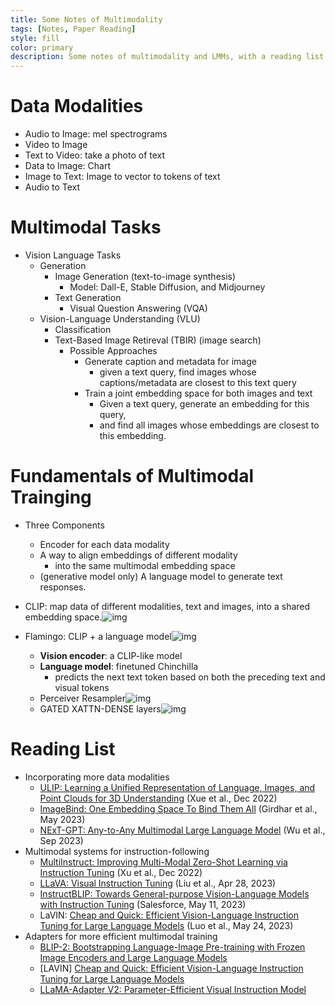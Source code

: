 ```yaml
---
title: Some Notes of Multimodality
tags: [Notes, Paper Reading]
style: fill
color: primary
description: Some notes of multimodality and LMMs, with a reading list.
---
```

# Data Modalities

- Audio to Image: mel spectrograms
- Video to Image
- Text to Video: take a photo of text
- Data to Image: Chart
- Image to Text: Image to vector to tokens of text
- Audio to Text

# Multimodal Tasks

- Vision Language Tasks
  - Generation
    - Image Generation (text-to-image synthesis)
      - Model: Dall-E, Stable Diffusion, and Midjourney
    - Text Generation
      - Visual Question Answering (VQA)
  - Vision-Language Understanding (VLU)
    - Classification
    - Text-Based Image Retireval (TBIR) (image search)
      - Possible Approaches
        - Generate caption and metadata for image
          - given a text query, find images whose captions/metadata are closest to this text query
        - Train a joint embedding space for both images and text
          - Given a text query, generate an embedding for this query,
          - and find all images whose embeddings are closest to this embedding.

# Fundamentals of Multimodal Trainging

- Three Components

  - Encoder for each data modality
  - A way to align embeddings of different modality
    - into the same multimodal embedding space
  - (generative model only) A language model to generate text responses.
- CLIP: map data of different modalities, text and images, into a shared embedding space.![img](https://huyenchip.com/assets/pics/multimodal/4-CLIP-architecture.png)
- Flamingo: CLIP + a language model![img](https://huyenchip.com/assets/pics/multimodal/13-flamingo-architecture.png)

  - **Vision encoder**: a CLIP-like model
  - **Language model**: finetuned Chinchilla
    - predicts the next text token based on both the preceding text and visual tokens
  - Perceiver Resampler![img](https://huyenchip.com/assets/pics/multimodal/16-flamingo-perceiver-resampler.png)
  - GATED XATTN-DENSE layers![img](https://huyenchip.com/assets/pics/multimodal/17-gated%20xattn-dense.png)

# Reading List

* Incorporating more data modalities
  * [ULIP: Learning a Unified Representation of Language, Images, and Point Clouds for 3D Understanding](https://arxiv.org/abs/2212.05171) (Xue et al., Dec 2022)
  * [ImageBind: One Embedding Space To Bind Them All](https://browse.arxiv.org/abs/2305.05665) (Girdhar et al., May 2023)
  * [NExT-GPT: Any-to-Any Multimodal Large Language Model](https://next-gpt.github.io/) (Wu et al., Sep 2023)
* Multimodal systems for instruction-following
  * [MultiInstruct: Improving Multi-Modal Zero-Shot Learning via Instruction Tuning](https://arxiv.org/abs/2212.10773) (Xu et al., Dec 2022)
  * [LLaVA: Visual Instruction Tuning](https://arxiv.org/abs/2304.08485) (Liu et al., Apr 28, 2023)
  * [InstructBLIP: Towards General-purpose Vision-Language Models with Instruction Tuning](https://arxiv.org/abs/2305.06500) (Salesforce, May 11, 2023)
  * LaVIN: [Cheap and Quick: Efficient Vision-Language Instruction Tuning for Large Language Models](https://arxiv.org/abs/2305.15023) (Luo et al., May 24, 2023)
* Adapters for more efficient multimodal training
  * [BLIP-2: Bootstrapping Language-Image Pre-training with Frozen Image Encoders and Large Language Models](https://arxiv.org/abs/2301.12597)
  * [LAVIN] [Cheap and Quick: Efficient Vision-Language Instruction Tuning for Large Language Models](https://arxiv.org/abs/2305.15023)
  * [LLaMA-Adapter V2: Parameter-Efficient Visual Instruction Model](https://arxiv.org/abs/2304.15010)
